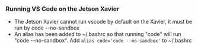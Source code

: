 ### Running VS Code on the Jetson Xavier
- The Jetson Xavier cannot run vscode by default on the Xavier, it must be run by code --no-sandbox
- An alias has been added to ~/.bashrc so that running "code" will run "code --no-sandbox". Add `alias code='code --no-sandbox'` to ~/.bashrc